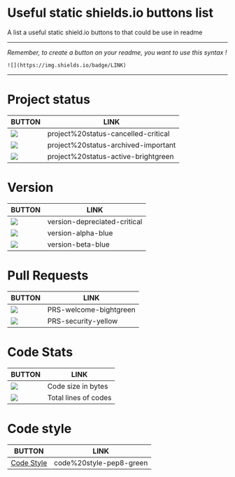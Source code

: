 # Useful static shields.io buttons list
A list a useful static shield.io buttons to that could be use in readme

<hr>

*Remember, to create a button on your readme, you want to use this syntax !*
```
![](https://img.shields.io/badge/LINK)
```

<hr>

# Project status

| BUTTON | LINK |
| ------ | ---- |
| ![](https://img.shields.io/badge/project%20status-cancelled-critical) | project%20status-cancelled-critical |
| ![](https://img.shields.io/badge/project%20status-archived-important) | project%20status-archived-important |
| ![](https://img.shields.io/badge/project%20status-active-brightgreen) | project%20status-active-brightgreen |


# Version

| BUTTON | LINK |
| ------ | ---- |
| ![](https://img.shields.io/badge/version-depreciated-critical) | version-depreciated-critical |
| ![](https://img.shields.io/badge/version-alpha-blue) | version-alpha-blue |
| ![](https://img.shields.io/badge/version-beta-blue) | version-beta-blue |


# Pull Requests

| BUTTON | LINK |
| ------ | ---- |
| ![](https://img.shields.io/badge/PRS-welcome-bightgreen) | PRS-welcome-bightgreen
| ![](https://img.shields.io/badge/PRS-security-yellow) | PRS-security-yellow

# Code Stats

| BUTTON | LINK |
| ------ | ---- |
| ![](https://img.shields.io/badge/code%20size-1.63%20MB-blue) | Code size in bytes |
| ![](https://img.shields.io/badge/total%20lines-120k-blue) | Total lines of codes |

# Code style
| BUTTON | LINK |
| ------ | ---- |
[Code Style](https://img.shields.io/badge/code%20style-pep8-green) | code%20style-pep8-green 
